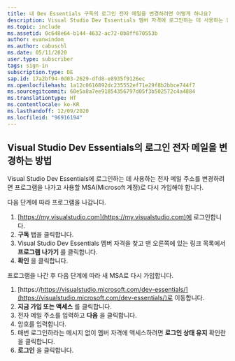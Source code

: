 ```yaml
---
title: 내 Dev Essentials 구독의 로그인 전자 메일을 변경하려면 어떻게 하나요?
description: Visual Studio Dev Essentials 멤버 자격에 로그인하는 데 사용하는 전자 메일 주소를 변경하는 방법 알아보기
ms.topic: include
ms.assetid: 0c648e64-b144-4632-ac72-0b8ff670553b
author: evanwindom
ms.author: cabuschl
ms.date: 05/11/2020
user.type: subscriber
tags: sign-in
subscription.type: DE
sap.id: 17a2bf94-0d03-2629-dfd8-e8935f9126ec
ms.openlocfilehash: 1a12c0616892dc235552ef71e29f8b2bbce744f7
ms.sourcegitcommit: 60e5a8a7ee91854356797d05f3b502572c4a4884
ms.translationtype: HT
ms.contentlocale: ko-KR
ms.lasthandoff: 12/09/2020
ms.locfileid: "96916194"
---
```

## <a name="how-to-change-your-sign-in-email-for-visual-studio-dev-essentials"></a>Visual Studio Dev Essentials의 로그인 전자 메일을 변경하는 방법

Visual Studio Dev Essentials에 로그인하는 데 사용하는 전자 메일 주소를 변경하려면 프로그램을 나가고 사용할 MSA(Microsoft 계정)로 다시 가입해야 합니다. 

다음 단계에 따라 프로그램을 나갑니다.
1. [https://my.visualstudio.com](https://my.visualstudio.com)에 로그인합니다.
0. **구독** 탭을 클릭합니다.
0. Visual Studio Dev Essentials 멤버 자격을 찾고 맨 오른쪽에 있는 링크 목록에서 **프로그램 나가기** 를 클릭합니다.
0. **확인** 을 클릭합니다.

프로그램을 나간 후 다음 단계에 따라 새 MSA로 다시 가입합니다.
1. [https://https://visualstudio.microsoft.com/dev-essentials/](https://visualstudio.microsoft.com/dev-essentials/)로 이동합니다.
0. **지금 가입 또는 액세스** 를 클릭합니다.
0. 전자 메일 주소를 입력하고 **다음** 을 클릭합니다.
0. 암호를 입력합니다.
0. 매번 로그인하라는 메시지 없이 멤버 자격에 액세스하려면 **로그인 상태 유지** 확인란을 클릭합니다. 
0. **로그인** 을 클릭합니다.
